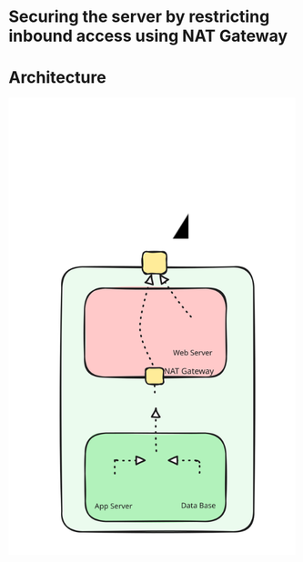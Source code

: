 # Securing the server by restricting inbound access using NAT Gateway

# Architecture
![NAT Gateway](./assets/NAT%20Gateway.svg)

